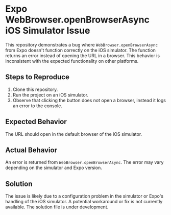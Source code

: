 # Expo WebBrowser.openBrowserAsync iOS Simulator Issue

This repository demonstrates a bug where `WebBrowser.openBrowserAsync` from Expo doesn't function correctly on the iOS simulator.  The function returns an error instead of opening the URL in a browser. This behavior is inconsistent with the expected functionality on other platforms.

## Steps to Reproduce

1. Clone this repository.
2. Run the project on an iOS simulator.
3. Observe that clicking the button does not open a browser, instead it logs an error to the console.

## Expected Behavior

The URL should open in the default browser of the iOS simulator.

## Actual Behavior

An error is returned from `WebBrowser.openBrowserAsync`. The error may vary depending on the simulator and Expo version.

## Solution

The issue is likely due to a configuration problem in the simulator or Expo's handling of the iOS simulator.  A potential workaround or fix is not currently available. The solution file is under development.